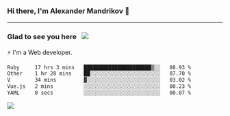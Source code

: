 ### Hi there, I'm Alexander Mandrikov 👋

- - -

### Glad to see you here &nbsp; ![](https://komarev.com/ghpvc/?username=nunsez&color=blue&label=visitors)

⚡ I'm a Web developer.

<!--✨ My GitHub <a href="https://nunsez.github.io/" target="_blank">resume link</a>-->

<!--
**nunsez/nunsez** is a ✨ _special_ ✨ repository because its `README.md` (this file) appears on your GitHub profile.

Here are some ideas to get you started:

- 🔭 I’m currently working on ...
- 🌱 I’m currently learning ...
- 👯 I’m looking to collaborate on ...
- 🤔 I’m looking for help with ...
- 💬 Ask me about ...
- 📫 How to reach me: ...
- 😄 Pronouns: ...
- ⚡ Fun fact: ...
-->


<!--START_SECTION:waka-->

```txt
Ruby     17 hrs 3 mins   ██████████████████████▒░░   88.93 %
Other    1 hr 28 mins    ██░░░░░░░░░░░░░░░░░░░░░░░   07.70 %
V        34 mins         ▓░░░░░░░░░░░░░░░░░░░░░░░░   03.02 %
Vue.js   2 mins          ░░░░░░░░░░░░░░░░░░░░░░░░░   00.23 %
YAML     0 secs          ░░░░░░░░░░░░░░░░░░░░░░░░░   00.07 %
```

<!--END_SECTION:waka-->


<span>
<!-- <img height="160em" src="https://github-readme-stats-nunsez.vercel.app/api?username=nunsez&show_icons=true&count_private=true&hide_border=true&hide=issues" /> -->
<img src="https://github-readme-stats-nunsez.vercel.app/api/top-langs/?username=nunsez&layout=compact&hide_border=true" />
</span>


<!--
[![willianrod's wakatime stats](https://github-readme-stats.vercel.app/api/wakatime?username=nunsez&hide_border=true)](https://github.com/anuraghazra/github-readme-stats)
-->
